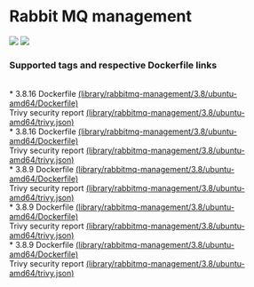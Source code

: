 # Rabbit MQ management
[![](https://images.microbadger.com/badges/image/antonchernik/rabbitmq-management.svg)](https://microbadger.com/images/antonchernik/rabbitmq-management)
[![](https://images.microbadger.com/badges/version/antonchernik/rabbitmq-management.svg)](https://microbadger.com/images/antonchernik/rabbitmq-management)
### Supported tags and respective Dockerfile links
<br/>* 3.8.16 Dockerfile [(library/rabbitmq-management/3.8/ubuntu-amd64/Dockerfile)](https://github.com/antonchernik/docker/blob/rabbitmq-management-3.8.16-ubuntu-amd64/library/rabbitmq-management/3.8/ubuntu-amd64/Dockerfile)<br />Trivy security report [(library/rabbitmq-management/3.8/ubuntu-amd64/trivy.json)](https://github.com/antonchernik/docker/blob/rabbitmq-management-3.8.16-ubuntu-amd64/library/rabbitmq-management/3.8/ubuntu-amd64/trivy.json)<br />* 3.8.16 Dockerfile [(library/rabbitmq-management/3.8/ubuntu-amd64/Dockerfile)](https://github.com/antonchernik/docker/blob/rabbitmq-management-3.8.16-ubuntu-amd64/library/rabbitmq-management/3.8/ubuntu-amd64/Dockerfile)<br />Trivy security report [(library/rabbitmq-management/3.8/ubuntu-amd64/trivy.json)](https://github.com/antonchernik/docker/blob/rabbitmq-management-3.8.16-ubuntu-amd64/library/rabbitmq-management/3.8/ubuntu-amd64/trivy.json)<br />* 3.8.9 Dockerfile [(library/rabbitmq-management/3.8/ubuntu-amd64/Dockerfile)](https://github.com/antonchernik/docker/blob/rabbitmq-management-3.8.9-ubuntu-amd64/library/rabbitmq-management/3.8/ubuntu-amd64/Dockerfile)<br />Trivy security report [(library/rabbitmq-management/3.8/ubuntu-amd64/trivy.json)](https://github.com/antonchernik/docker/blob/rabbitmq-management-3.8.9-ubuntu-amd64/library/rabbitmq-management/3.8/ubuntu-amd64/trivy.json)<br />* 3.8.9 Dockerfile [(library/rabbitmq-management/3.8/ubuntu-amd64/Dockerfile)](https://github.com/antonchernik/docker/blob/rabbitmq-management-3.8.9-ubuntu-amd64/library/rabbitmq-management/3.8/ubuntu-amd64/Dockerfile)<br />Trivy security report [(library/rabbitmq-management/3.8/ubuntu-amd64/trivy.json)](https://github.com/antonchernik/docker/blob/rabbitmq-management-3.8.9-ubuntu-amd64/library/rabbitmq-management/3.8/ubuntu-amd64/trivy.json)<br />* 3.8.9 Dockerfile [(library/rabbitmq-management/3.8/ubuntu-amd64/Dockerfile)](https://github.com/antonchernik/docker/blob/rabbitmq-management-3.8.9-ubuntu-amd64/library/rabbitmq-management/3.8/ubuntu-amd64/Dockerfile)<br />Trivy security report [(library/rabbitmq-management/3.8/ubuntu-amd64/trivy.json)](https://github.com/antonchernik/docker/blob/rabbitmq-management-3.8.9-ubuntu-amd64/library/rabbitmq-management/3.8/ubuntu-amd64/trivy.json)<br />